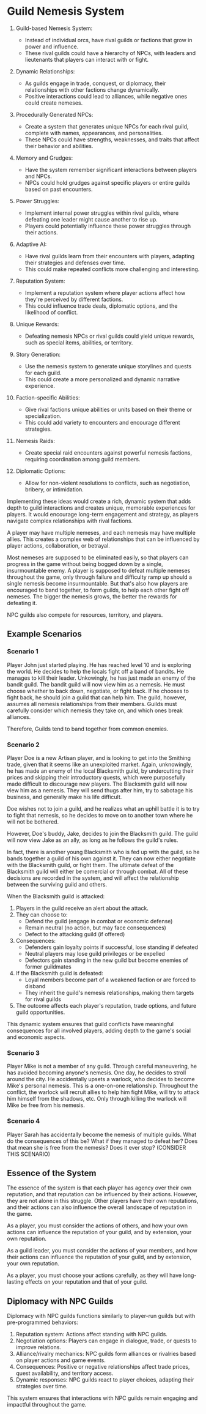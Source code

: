 # Guild Nemesis System

1. Guild-based Nemesis System:
   - Instead of individual orcs, have rival guilds or factions that grow in power and influence.
   - These rival guilds could have a hierarchy of NPCs, with leaders and lieutenants that players can interact with or fight.

2. Dynamic Relationships:
   - As guilds engage in trade, conquest, or diplomacy, their relationships with other factions change dynamically.
   - Positive interactions could lead to alliances, while negative ones could create nemeses.

3. Procedurally Generated NPCs:
   - Create a system that generates unique NPCs for each rival guild, complete with names, appearances, and personalities.
   - These NPCs could have strengths, weaknesses, and traits that affect their behavior and abilities.

4. Memory and Grudges:
   - Have the system remember significant interactions between players and NPCs.
   - NPCs could hold grudges against specific players or entire guilds based on past encounters.

5. Power Struggles:
   - Implement internal power struggles within rival guilds, where defeating one leader might cause another to rise up.
   - Players could potentially influence these power struggles through their actions.

6. Adaptive AI:
   - Have rival guilds learn from their encounters with players, adapting their strategies and defenses over time.
   - This could make repeated conflicts more challenging and interesting.

7. Reputation System:
   - Implement a reputation system where player actions affect how they're perceived by different factions.
   - This could influence trade deals, diplomatic options, and the likelihood of conflict.

8. Unique Rewards:
   - Defeating nemesis NPCs or rival guilds could yield unique rewards, such as special items, abilities, or territory.

9. Story Generation:
   - Use the nemesis system to generate unique storylines and quests for each guild.
   - This could create a more personalized and dynamic narrative experience.

10. Faction-specific Abilities:
    - Give rival factions unique abilities or units based on their theme or specialization.
    - This could add variety to encounters and encourage different strategies.

11. Nemesis Raids:
    - Create special raid encounters against powerful nemesis factions, requiring coordination among guild members.

12. Diplomatic Options:
    - Allow for non-violent resolutions to conflicts, such as negotiation, bribery, or intimidation.

Implementing these ideas would create a rich, dynamic system that adds depth to guild interactions and creates unique, memorable experiences for players. It would encourage long-term engagement and strategy, as players navigate complex relationships with rival factions.

A player may have multiple nemeses, and each nemesis may have multiple allies. This creates a complex web of relationships that can be influenced by player actions, collaboration, or betrayal.

Most nemeses are supposed to be eliminated easily, so that players can progress in the game without being bogged down by a single, insurmountable enemy. A player is supposed to defeat multiple nemeses throughout the game, only through failure and difficulty ramp up should a single nemesis become insurmountable. But that's also how players are encouraged to band together, to form guilds, to help each other fight off nemeses. The bigger the nemesis grows, the better the rewards for defeating it.

NPC guilds also compete for resources, territory, and players.

## Example Scenarios

### Scenario 1

Player John just started playing. He has reached level 10 and is exploring the world. He decides to help the locals fight off a band of bandits. He manages to kill their leader. Unkowingly, he has just made an enemy of the bandit guild. The bandit guild will now view him as a nemesis. He must choose whether to back down, negotiate, or fight back. If he chooses to fight back, he should join a guild that can help him. The guild, however, assumes all nemesis relationships from their members. Guilds must carefully consider which nemesis they take on, and which ones break alliances.

Therefore, Guilds tend to band together from common enemies.

### Scenario 2

Player Doe is a new Artisan player, and is looking to get into the Smithing trade, given that it seems like an unexploited market. Again, unknowingly, he has made an enemy of the local Blacksmith guild, by undercutting their prices and skipping their introductory quests, which were purposefully made difficult to discourage new players. The Blacksmith guild will now view him as a nemesis. They will send thugs after him, try to sabotage his business, and generally make his life difficult.

Doe wishes not to join a guild, and he realizes what an uphill battle it is to try to fight that nemesis, so he decides to move on to another town where he will not be bothered.

However, Doe's buddy, Jake, decides to join the Blacksmith guild. The guild will now view Jake as an ally, as long as he follows the guild's rules.

In fact, there is another young Blacksmith who is fed up with the guild, so he bands together a guild of his own against it. They can now either negotiate with the Blacksmith guild, or fight them. The ultimate defeat of the Blacksmith guild will either be comercial or through combat. All of these decisions are recorded in the system, and will affect the relationship between the surviving guild and others.

When the Blacksmith guild is attacked:

1. Players in the guild receive an alert about the attack.
2. They can choose to:
   - Defend the guild (engage in combat or economic defense)
   - Remain neutral (no action, but may face consequences)
   - Defect to the attacking guild (if offered)
3. Consequences:
   - Defenders gain loyalty points if successful, lose standing if defeated
   - Neutral players may lose guild privileges or be expelled
   - Defectors gain standing in the new guild but become enemies of former guildmates
4. If the Blacksmith guild is defeated:
   - Loyal members become part of a weakened faction or are forced to disband
   - They inherit the guild's nemesis relationships, making them targets for rival guilds
5. The outcome affects each player's reputation, trade options, and future guild opportunities.

This dynamic system ensures that guild conflicts have meaningful consequences for all involved players, adding depth to the game's social and economic aspects.

### Scenario 3

Player Mike is not a member of any guild. Through careful maneuvering, he has avoided becoming anyone's nemesis. One day, he decides to stroll around the city. He accidentally upsets a warlock, who decides to become Mike's personal nemesis. This is a one-on-one relationship. Throughout the conflict, the warlock will recruit allies to help him fight Mike, will try to attack him himself from the shadows, etc. Only through killing the warlock will Mike be free from his nemesis.

### Scenario 4

Player Sarah has accidentally become the nemesis of multiple guilds. What do the consequences of this be? What if they managed to defeat her? Does that mean she is free from the nemesis? Does it ever stop? (CONSIDER THIS SCENARIO)

## Essence of the System

The essence of the system is that each player has agency over their own reputation, and that reputation can be influenced by their actions. However, they are not alone in this struggle. Other players have their own reputations, and their actions can also influence the overall landscape of reputation in the game.

As a player, you must consider the actions of others, and how your own actions can influence the reputation of your guild, and by extension, your own reputation.

As a guild leader, you must consider the actions of your members, and how their actions can influence the reputation of your guild, and by extension, your own reputation.

As a player, you must choose your actions carefully, as they will have long-lasting effects on your reputation and that of your guild.

## Diplomacy with NPC Guilds

Diplomacy with NPC guilds functions similarly to player-run guilds but with pre-programmed behaviors:

1. Reputation system: Actions affect standing with NPC guilds.
2. Negotiation options: Players can engage in dialogue, trade, or quests to improve relations.
3. Alliance/rivalry mechanics: NPC guilds form alliances or rivalries based on player actions and game events.
4. Consequences: Positive or negative relationships affect trade prices, quest availability, and territory access.
5. Dynamic responses: NPC guilds react to player choices, adapting their strategies over time.

This system ensures that interactions with NPC guilds remain engaging and impactful throughout the game.
